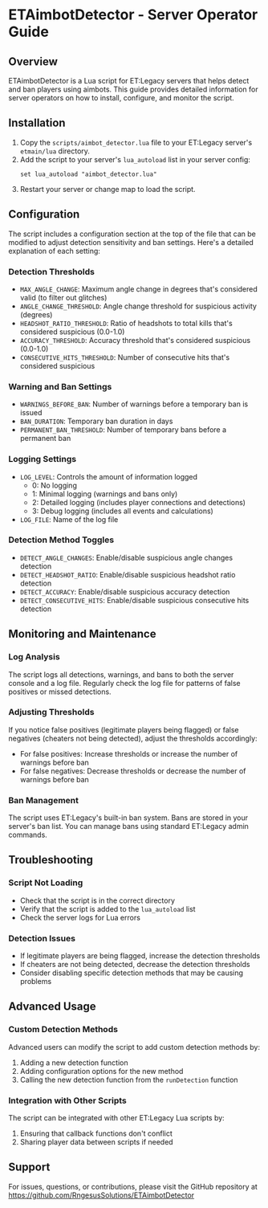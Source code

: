 # ETAimbotDetector - Server Operator Guide

## Overview

ETAimbotDetector is a Lua script for ET:Legacy servers that helps detect and ban players using aimbots. This guide provides detailed information for server operators on how to install, configure, and monitor the script.

## Installation

1. Copy the `scripts/aimbot_detector.lua` file to your ET:Legacy server's `etmain/lua` directory.
2. Add the script to your server's `lua_autoload` list in your server config:
   ```
   set lua_autoload "aimbot_detector.lua"
   ```
3. Restart your server or change map to load the script.

## Configuration

The script includes a configuration section at the top of the file that can be modified to adjust detection sensitivity and ban settings. Here's a detailed explanation of each setting:

### Detection Thresholds

- `MAX_ANGLE_CHANGE`: Maximum angle change in degrees that's considered valid (to filter out glitches)
- `ANGLE_CHANGE_THRESHOLD`: Angle change threshold for suspicious activity (degrees)
- `HEADSHOT_RATIO_THRESHOLD`: Ratio of headshots to total kills that's considered suspicious (0.0-1.0)
- `ACCURACY_THRESHOLD`: Accuracy threshold that's considered suspicious (0.0-1.0)
- `CONSECUTIVE_HITS_THRESHOLD`: Number of consecutive hits that's considered suspicious

### Warning and Ban Settings

- `WARNINGS_BEFORE_BAN`: Number of warnings before a temporary ban is issued
- `BAN_DURATION`: Temporary ban duration in days
- `PERMANENT_BAN_THRESHOLD`: Number of temporary bans before a permanent ban

### Logging Settings

- `LOG_LEVEL`: Controls the amount of information logged
  - 0: No logging
  - 1: Minimal logging (warnings and bans only)
  - 2: Detailed logging (includes player connections and detections)
  - 3: Debug logging (includes all events and calculations)
- `LOG_FILE`: Name of the log file

### Detection Method Toggles

- `DETECT_ANGLE_CHANGES`: Enable/disable suspicious angle changes detection
- `DETECT_HEADSHOT_RATIO`: Enable/disable suspicious headshot ratio detection
- `DETECT_ACCURACY`: Enable/disable suspicious accuracy detection
- `DETECT_CONSECUTIVE_HITS`: Enable/disable suspicious consecutive hits detection

## Monitoring and Maintenance

### Log Analysis

The script logs all detections, warnings, and bans to both the server console and a log file. Regularly check the log file for patterns of false positives or missed detections.

### Adjusting Thresholds

If you notice false positives (legitimate players being flagged) or false negatives (cheaters not being detected), adjust the thresholds accordingly:

- For false positives: Increase thresholds or increase the number of warnings before ban
- For false negatives: Decrease thresholds or decrease the number of warnings before ban

### Ban Management

The script uses ET:Legacy's built-in ban system. Bans are stored in your server's ban list. You can manage bans using standard ET:Legacy admin commands.

## Troubleshooting

### Script Not Loading

- Check that the script is in the correct directory
- Verify that the script is added to the `lua_autoload` list
- Check the server logs for Lua errors

### Detection Issues

- If legitimate players are being flagged, increase the detection thresholds
- If cheaters are not being detected, decrease the detection thresholds
- Consider disabling specific detection methods that may be causing problems

## Advanced Usage

### Custom Detection Methods

Advanced users can modify the script to add custom detection methods by:

1. Adding a new detection function
2. Adding configuration options for the new method
3. Calling the new detection function from the `runDetection` function

### Integration with Other Scripts

The script can be integrated with other ET:Legacy Lua scripts by:

1. Ensuring that callback functions don't conflict
2. Sharing player data between scripts if needed

## Support

For issues, questions, or contributions, please visit the GitHub repository at https://github.com/RngesusSolutions/ETAimbotDetector
